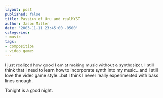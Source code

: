 ```yaml
---
layout: post
published: false
title: Passion of Uru and realMYST
author: Jason Miller
date: '2003-11-11 23:45:00 -0500'
categories:
- music
tags:
- composition
- video games
---
```


I just realized how good I am at making music without a synthesizer. I still
think that I need to learn how to incorporate synth into my music...and I still
love the video game style...but I think I never really experimented with bass
lines enough.

Tonight is a good night.
